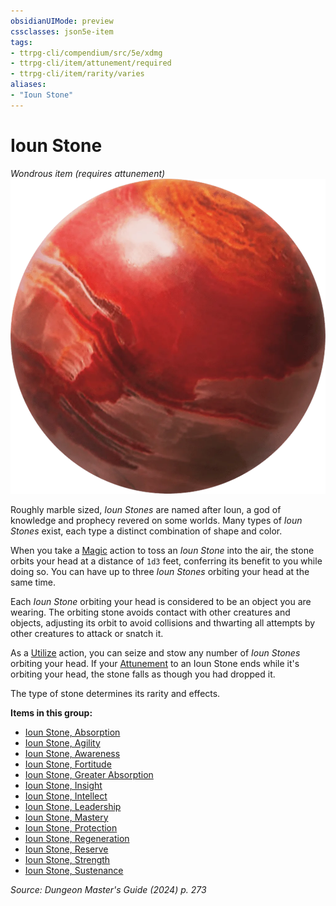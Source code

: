 ```yaml
---
obsidianUIMode: preview
cssclasses: json5e-item
tags:
- ttrpg-cli/compendium/src/5e/xdmg
- ttrpg-cli/item/attunement/required
- ttrpg-cli/item/rarity/varies
aliases: 
- "Ioun Stone"
---
```

# Ioun Stone
*Wondrous item (requires attunement)*  
![](Misc%20Files/CLI/compendium/items/img/ioun-stone.webp#right)


Roughly marble sized, *Ioun Stones* are named after Ioun, a god of knowledge and prophecy revered on some worlds. Many types of *Ioun Stones* exist, each type a distinct combination of shape and color.

When you take a [Magic](Misc%20Files/CLI/rules/actions.md#Magic) action to toss an *Ioun Stone* into the air, the stone orbits your head at a distance of `1d3` feet, conferring its benefit to you while doing so. You can have up to three *Ioun Stones* orbiting your head at the same time.

Each *Ioun Stone* orbiting your head is considered to be an object you are wearing. The orbiting stone avoids contact with other creatures and objects, adjusting its orbit to avoid collisions and thwarting all attempts by other creatures to attack or snatch it.

As a [Utilize](Misc%20Files/CLI/rules/actions.md#Utilize) action, you can seize and stow any number of *Ioun Stones* orbiting your head. If your [Attunement](Misc%20Files/CLI/rules/variant-rules/attunement-xphb.md) to an Ioun Stone ends while it's orbiting your head, the stone falls as though you had dropped it.

The type of stone determines its rarity and effects.

**Items in this group:**

- [Ioun Stone, Absorption](Misc%20Files/CLI/compendium/items/ioun-stone-absorption-xdmg.md)
- [Ioun Stone, Agility](Misc%20Files/CLI/compendium/items/ioun-stone-agility-xdmg.md)
- [Ioun Stone, Awareness](Misc%20Files/CLI/compendium/items/ioun-stone-awareness-xdmg.md)
- [Ioun Stone, Fortitude](Misc%20Files/CLI/compendium/items/ioun-stone-fortitude-xdmg.md)
- [Ioun Stone, Greater Absorption](Misc%20Files/CLI/compendium/items/ioun-stone-greater-absorption-xdmg.md)
- [Ioun Stone, Insight](Misc%20Files/CLI/compendium/items/ioun-stone-insight-xdmg.md)
- [Ioun Stone, Intellect](Misc%20Files/CLI/compendium/items/ioun-stone-intellect-xdmg.md)
- [Ioun Stone, Leadership](Misc%20Files/CLI/compendium/items/ioun-stone-leadership-xdmg.md)
- [Ioun Stone, Mastery](Misc%20Files/CLI/compendium/items/ioun-stone-mastery-xdmg.md)
- [Ioun Stone, Protection](Misc%20Files/CLI/compendium/items/ioun-stone-protection-xdmg.md)
- [Ioun Stone, Regeneration](Misc%20Files/CLI/compendium/items/ioun-stone-regeneration-xdmg.md)
- [Ioun Stone, Reserve](Misc%20Files/CLI/compendium/items/ioun-stone-reserve-xdmg.md)
- [Ioun Stone, Strength](Misc%20Files/CLI/compendium/items/ioun-stone-strength-xdmg.md)
- [Ioun Stone, Sustenance](Misc%20Files/CLI/compendium/items/ioun-stone-sustenance-xdmg.md)

*Source: Dungeon Master's Guide (2024) p. 273*